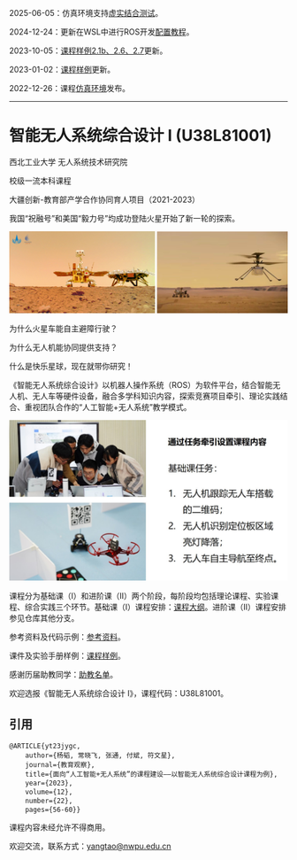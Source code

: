 2025-06-05：仿真环境支持[虚实结合测试](https://github.com/npu-ius-lab/npurobocourse_sim)。

2024-12-24：更新在WSL中进行ROS开发[配置教程](参考资料/%E5%9C%A8WSL%E4%B8%AD%E8%BF%9B%E8%A1%8CROS%E5%BC%80%E5%8F%91.md)。

2023-10-05：[课程样例2.1b、2.6、2.7](课程样例)更新。

2023-01-02：[课程样例](课程样例)更新。

2022-12-26：课程[仿真环境](https://github.com/npu-ius-lab/npurobocourse_sim)发布。
***
# 智能无人系统综合设计 I (U38L81001)
西北工业大学 无人系统技术研究院

校级一流本科课程

大疆创新-教育部产学合作协同育人项目（2021-2023）

我国“祝融号”和美国“毅力号”均成功登陆火星开始了新一轮的探索。

![mars.png](fig/mars.png)

为什么火星车能自主避障行驶？

为什么无人机能协同提供支持？

什么是快乐星球，现在就带你研究！

《智能无人系统综合设计》以机器人操作系统（ROS）为软件平台，结合智能无人机、无人车等硬件设备，融合多学科知识内容，探索竞赛项目牵引、理论实践结合、重视团队合作的“人工智能+无人系统”教学模式。

![task.jpg](fig/task.jpg)

课程分为基础课（I）和进阶课（II）两个阶段，每阶段均包括理论课程、实验课程、综合实践三个环节。基础课（I）课程安排：[课程大纲](课程大纲)。进阶课（II）课程安排参见仓库其他分支。

参考资料及代码示例：[参考资料](参考资料)。

课件及实验手册样例：[课程样例](课程样例)。

感谢历届助教同学：[助教名单](助教名单)。

欢迎选报《智能无人系统综合设计 I》，课程代码：U38L81001。

## 引用

    @ARTICLE{yt23jygc,
        author={杨韬, 常晓飞, 张通, 付斌, 符文星},
        journal={教育观察}, 
        title={面向“人工智能+无人系统”的课程建设——以智能无人系统综合设计课程为例}, 
        year={2023},
        volume={12},
        number={22},
        pages={56-60}}

课程内容未经允许不得商用。

欢迎交流，联系方式：yangtao@nwpu.edu.cn
